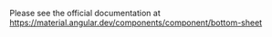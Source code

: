 Please see the official documentation at https://material.angular.dev/components/component/bottom-sheet
